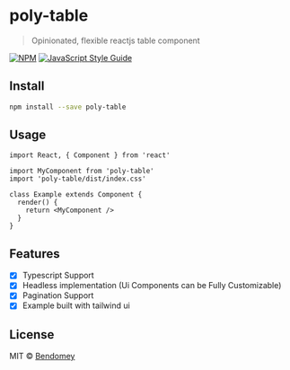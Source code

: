 # poly-table

> Opinionated, flexible reactjs table component

[![NPM](https://img.shields.io/npm/v/poly-table.svg)](https://www.npmjs.com/package/poly-table) [![JavaScript Style Guide](https://img.shields.io/badge/code_style-standard-brightgreen.svg)](https://standardjs.com)

## Install

```bash
npm install --save poly-table
```

## Usage

```tsx
import React, { Component } from 'react'

import MyComponent from 'poly-table'
import 'poly-table/dist/index.css'

class Example extends Component {
  render() {
    return <MyComponent />
  }
}
```

## Features

- [x] Typescript Support
- [x] Headless implementation (Ui Components can be Fully Customizable)
- [x] Pagination Support
- [x] Example built with tailwind ui

## License

MIT © [Bendomey](https://github.com/Bendomey)
